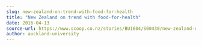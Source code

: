```yaml
---
slug: new-zealand-on-trend-with-food-for-health
title: "New Zealand on trend with food-for-health"
date: 2016-04-13
source-url: https://www.scoop.co.nz/stories/BU1604/S00430/new-zealand-on-trend-with-food-for-health.htm
author: auckland-university
---
```

